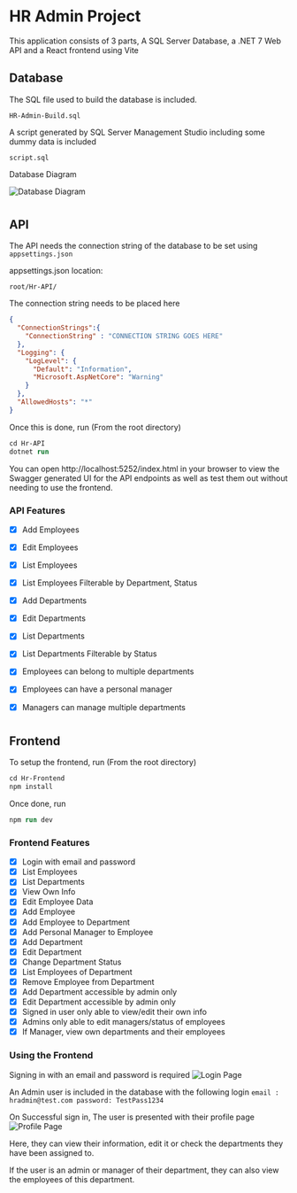 # HR Admin Project

This application consists of 3 parts, A SQL Server Database, a .NET 7 Web API and a React frontend using Vite

## Database
The SQL file used to build the database is included. 

`HR-Admin-Build.sql`

A script generated by SQL Server Management Studio including some dummy data is included

`script.sql`

Database Diagram

![Database Diagram](https://user-images.githubusercontent.com/69512501/221414575-e1399946-5b07-418a-b33a-9bdd8fba4347.png)

#

## API
The API needs the connection string of the database to be set using `appsettings.json`

appsettings.json location:

```
root/Hr-API/
```

The connection string needs to be placed here

```json
{ 
  "ConnectionStrings":{
    "ConnectionString" : "CONNECTION STRING GOES HERE"
  },
  "Logging": {
    "LogLevel": {
      "Default": "Information",
      "Microsoft.AspNetCore": "Warning"
    }
  },
  "AllowedHosts": "*"
}

```

Once this is done, run (From the root directory)
```ps
cd Hr-API
dotnet run
```

You can open http://localhost:5252/index.html in your browser to view the Swagger generated UI for the API endpoints as well as test them out without needing to use the frontend.

### API Features

- [x] Add Employees
- [x] Edit Employees
- [x] List Employees
- [x] List Employees Filterable by Department, Status
- [x] Add Departments
- [x] Edit Departments
- [x] List Departments
- [x] List Departments Filterable by Status


- [x] Employees can belong to multiple departments
- [x] Employees can have a personal manager
- [x] Managers can manage multiple departments

#

## Frontend
To setup the frontend, run (From the root directory)

```ps
cd Hr-Frontend
npm install
```

Once done, run 
```ps
npm run dev
```

### Frontend Features

- [x] Login with email and password
- [x] List Employees
- [x] List Departments
- [x] View Own Info
- [x] Edit Employee Data
- [x] Add Employee
- [x] Add Employee to Department
- [x] Add Personal Manager to Employee
- [x] Add Department
- [x] Edit Department
- [x] Change Department Status
- [x] List Employees of Department
- [x] Remove Employee from Department
- [x] Add Department accessible by admin only
- [x] Edit Department accessible by admin only
- [x] Signed in user only able to view/edit their own info
- [x] Admins only able to edit managers/status of employees
- [x] If Manager, view own departments and their employees

### Using the Frontend

Signing in with an email and password is required
![Login Page](https://user-images.githubusercontent.com/69512501/223711456-a2eec770-b6ed-49bf-ba3d-cfbe2c6f3e0c.png)

An Admin user is included in the database with the following login
`email : hradmin@test.com password: TestPass1234`

On Successful sign in, The user is presented with their profile page
![Profile Page](https://user-images.githubusercontent.com/69512501/223712358-289bef5d-f4d6-4f8a-b826-94bb7753b557.png)

Here, they can view their information, edit it or check the departments they have been assigned to. 

If the user is an admin or manager of their department, they can also view the employees of this department.
